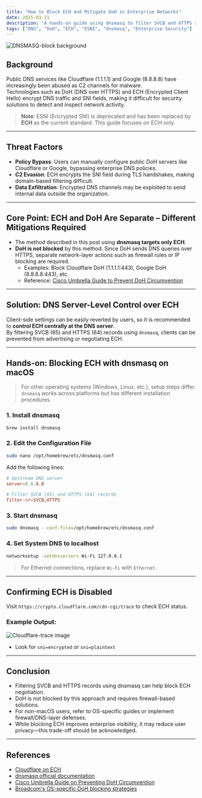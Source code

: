 ```yaml
---
title: "How to Block ECH and Mitigate DoH in Enterprise Networks"
date: 2025-03-31
description: "A hands-on guide using dnsmasq to filter SVCB and HTTPS records for disabling ECH and enforcing central DNS policies. Notes that DoH requires separate network-layer policies."
tags: ["DNS", "DoH", "ECH", "ESNI", "dnsmasq", "Enterprise Security"]
---
```


![DNSMASQ-block background](/images/post/dnsmasq-ech-doh-block.png)

## Background

Public DNS services like Cloudflare (1.1.1.1) and Google (8.8.8.8) have increasingly been abused as C2 channels for malware.  
Technologies such as DoH (DNS over HTTPS) and ECH (Encrypted Client Hello) encrypt DNS traffic and SNI fields, making it difficult for security solutions to detect and inspect network activity.

> **Note**: ESNI (Encrypted SNI) is deprecated and has been replaced by **ECH** as the current standard. This guide focuses on ECH only.

---

## Threat Factors

- **Policy Bypass**: Users can manually configure public DoH servers like Cloudflare or Google, bypassing enterprise DNS policies.  
- **C2 Evasion**: ECH encrypts the SNI field during TLS handshakes, making domain-based filtering difficult.  
- **Data Exfiltration**: Encrypted DNS channels may be exploited to send internal data outside the organization.

---

## Core Point: ECH and DoH Are Separate – Different Mitigations Required

- The method described in this post using **dnsmasq targets only ECH**.
- **DoH is not blocked** by this method. Since DoH sends DNS queries over HTTPS, separate network-layer actions such as firewall rules or IP blocking are required.
  - Examples: Block Cloudflare DoH (1.1.1.1:443), Google DoH (8.8.8.8:443), etc.
  - Reference: [Cisco Umbrella Guide to Prevent DoH Circumvention](https://support.umbrella.com/hc/en-us/articles/230904088-How-to-Prevent-Users-from-Circumventing-Cisco-Umbrella-with-Firewall-Rules)

---

## Solution: DNS Server-Level Control over ECH

Client-side settings can be easily reverted by users, so it is recommended to **control ECH centrally at the DNS server**.  
By filtering SVCB (65) and HTTPS (64) records using `dnsmasq`, clients can be prevented from advertising or negotiating ECH.

---

## Hands-on: Blocking ECH with dnsmasq on macOS

> For other operating systems (Windows, Linux, etc.), setup steps differ. `dnsmasq` works across platforms but has different installation procedures.

### 1. Install dnsmasq

```bash
brew install dnsmasq
```

### 2. Edit the Configuration File

```bash
sudo nano /opt/homebrew/etc/dnsmasq.conf
```

Add the following lines:

```conf
# Upstream DNS server
server=8.8.8.8

# Filter SVCB (65) and HTTPS (64) records
filter-rr=SVCB,HTTPS
```

### 3. Start dnsmasq

```bash
sudo dnsmasq --conf-file=/opt/homebrew/etc/dnsmasq.conf
```

### 4. Set System DNS to localhost

```bash
networksetup -setdnsservers Wi-Fi 127.0.0.1
```

> For Ethernet connections, replace `Wi-Fi` with `Ethernet`.

---

## Confirming ECH is Disabled

Visit `https://crypto.cloudflare.com/cdn-cgi/trace` to check ECH status.

### Example Output:
![Cloudflare-trace image](/images/post/crypto.cloudflare.com-cdn-cgi-trace.jpeg)

- Look for `sni=encrypted` or `sni=plaintext`

---

## Conclusion

- Filtering SVCB and HTTPS records using dnsmasq can help block ECH negotiation.
- DoH is not blocked by this approach and requires firewall-based solutions.
- For non-macOS users, refer to OS-specific guides or implement firewall/DNS-layer defenses.
- While blocking ECH improves enterprise visibility, it may reduce user privacy—this trade-off should be acknowledged.

---

## References

- [Cloudflare on ECH](https://blog.cloudflare.com/encrypted-client-hello/)
- [dnsmasq official documentation](http://www.thekelleys.org.uk/dnsmasq/doc.html)
- [Cisco Umbrella Guide on Preventing DoH Circumvention](https://support.umbrella.com/hc/en-us/articles/230904088-How-to-Prevent-Users-from-Circumventing-Cisco-Umbrella-with-Firewall-Rules)
- [Broadcom's OS-specific DoH blocking strategies](https://knowledge.broadcom.com/external/article/193388)
